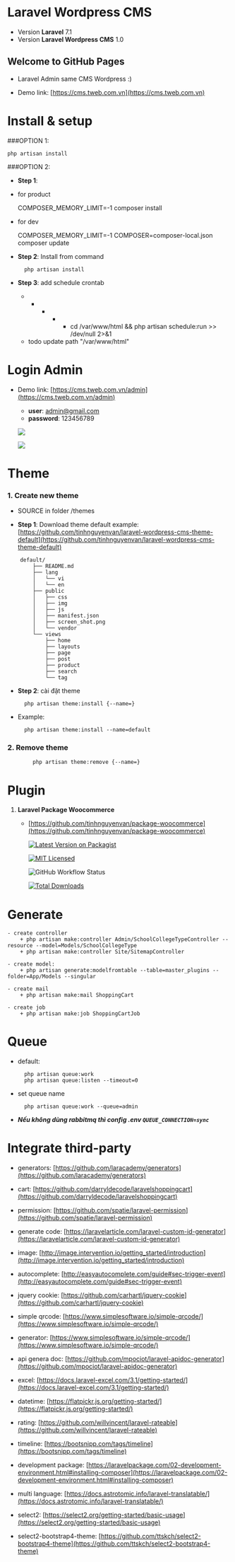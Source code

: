# Laravel Wordpress CMS
- Version **Laravel** 7.1
- Version **Laravel Wordpress CMS** 1.0


## Welcome to GitHub Pages

- Laravel Admin same CMS Wordpress :)

- Demo link: [https://cms.tweb.com.vn](https://cms.tweb.com.vn)


# Install & setup

###OPTION 1:
  
  	php artisan install

###OPTION 2:

- **Step 1**:

+ for product
	

	COMPOSER_MEMORY_LIMIT=-1 composer install
	

+ for dev


	COMPOSER_MEMORY_LIMIT=-1 COMPOSER=composer-local.json composer update


- **Step 2**: Install from command

		php artisan install

- **Step 3**: add schedule crontab

    * * * * * cd /var/www/html && php artisan schedule:run >> /dev/null 2>&1
	
	- todo update path "/var/www/html"

# Login Admin

- Demo link: [https://cms.tweb.com.vn/admin](https://cms.tweb.com.vn/admin)
    - **user**: admin@gmail.com
    - **password**: 123456789

	![](https://user-images.githubusercontent.com/6789649/101598079-32c8f400-3a2a-11eb-82e9-29b1c227ba81.png)

	![](https://user-images.githubusercontent.com/6789649/101597906-eb426800-3a29-11eb-931c-4a7e4c7e55a4.png)

# Theme

### 1. Create new theme

- SOURCE in folder /themes
  
- **Step 1**: Download theme default example: [https://github.com/tinhnguyenvan/laravel-wordpress-cms-theme-default](https://github.com/tinhnguyenvan/laravel-wordpress-cms-theme-default)

```
	default/
        ├── README.md
        ├── lang
        │   └── vi
        │   └── en
        ├── public
        │   ├── css
        │   ├── img
        │   ├── js
        │   ├── manifest.json
        │   ├── screen_shot.png
        │   └── vendor
        └── views
            ├── home
            ├── layouts
            ├── page
            ├── post
            ├── product
            ├── search
            └── tag
```

- **Step 2**: cài đặt theme

		php artisan theme:install {--name=}

- Example:
  
		php artisan theme:install --name=default

### 2. Remove theme

	    	php artisan theme:remove {--name=}


# Plugin

1. **Laravel Package Woocommerce**

	- [https://github.com/tinhnguyenvan/package-woocommerce](https://github.com/tinhnguyenvan/package-woocommerce)

		[![Latest Version on Packagist](https://img.shields.io/packagist/v/tinhphp/woocommerce.svg?style=flat-square)](https://packagist.org/packages/tinhphp/woocommerce)
		
		[![MIT Licensed](https://img.shields.io/badge/license-MIT-brightgreen.svg?style=flat-square)](LICENSE.md)
		
		![GitHub Workflow Status](https://img.shields.io/github/workflow/status/tinhphp/woocommerce/run-tests?label=tests)
		
		[![Total Downloads](https://img.shields.io/packagist/dt/tinhphp/woocommerce.svg?style=flat-square)](https://packagist.org/packages/tinhphp/woocommerce)


# Generate
    - create controller
        + php artisan make:controller Admin/SchoolCollegeTypeController --resource --model=Models/SchoolCollegeType
        + php artisan make:controller Site/SitemapController

    - create model:
        + php artisan generate:modelfromtable --table=master_plugins --folder=App/Models --singular

    - create mail
        + php artisan make:mail ShoppingCart

    - create job
        + php artisan make:job ShoppingCartJob

# Queue

- default:

    	php artisan queue:work
    	php artisan queue:listen --timeout=0

- set queue name

    	php artisan queue:work --queue=admin

- ***Nếu không dùng rabbitmq thì config .env `QUEUE_CONNECTION=sync`***

# Integrate third-party
- generators: [https://github.com/laracademy/generators](https://github.com/laracademy/generators)

- cart: [https://github.com/darryldecode/laravelshoppingcart](https://github.com/darryldecode/laravelshoppingcart)

- permission: [https://github.com/spatie/laravel-permission](https://github.com/spatie/laravel-permission)

- generate code: [https://laravelarticle.com/laravel-custom-id-generator](https://laravelarticle.com/laravel-custom-id-generator)

- image: [http://image.intervention.io/getting_started/introduction](http://image.intervention.io/getting_started/introduction)

- autocomplete: [http://easyautocomplete.com/guide#sec-trigger-event](http://easyautocomplete.com/guide#sec-trigger-event)

- jquery cookie: [https://github.com/carhartl/jquery-cookie](https://github.com/carhartl/jquery-cookie)

- simple qrcode: [https://www.simplesoftware.io/simple-qrcode/](https://www.simplesoftware.io/simple-qrcode/)

- generator: [https://www.simplesoftware.io/simple-qrcode/](https://www.simplesoftware.io/simple-qrcode/)

- api genera doc: [https://github.com/mpociot/laravel-apidoc-generator](https://github.com/mpociot/laravel-apidoc-generator)

- excel: [https://docs.laravel-excel.com/3.1/getting-started/](https://docs.laravel-excel.com/3.1/getting-started/)

- datetime: [https://flatpickr.js.org/getting-started/](https://flatpickr.js.org/getting-started/)

- rating: [https://github.com/willvincent/laravel-rateable](https://github.com/willvincent/laravel-rateable)

- timeline: [https://bootsnipp.com/tags/timeline](https://bootsnipp.com/tags/timeline)

- development package: [https://laravelpackage.com/02-development-environment.html#installing-composer](https://laravelpackage.com/02-development-environment.html#installing-composer)

- multi language: [https://docs.astrotomic.info/laravel-translatable/](https://docs.astrotomic.info/laravel-translatable/)

- select2: [https://select2.org/getting-started/basic-usage](https://select2.org/getting-started/basic-usage)
- select2-bootstrap4-theme: [https://github.com/ttskch/select2-bootstrap4-theme](https://github.com/ttskch/select2-bootstrap4-theme)
